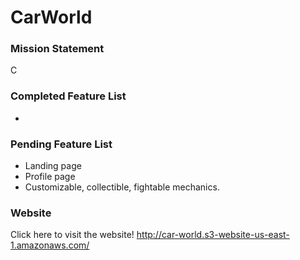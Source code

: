# CarWorld

### Mission Statement
C

### Completed Feature List

- 

### Pending Feature List

- Landing page
- Profile page
- Customizable, collectible, fightable mechanics.

### Website

Click here to visit the website!
http://car-world.s3-website-us-east-1.amazonaws.com/
